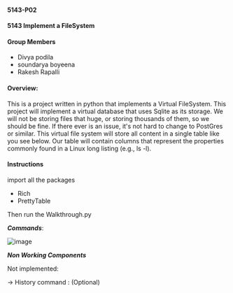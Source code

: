 #### 5143-P02
#### 5143 Implement a FileSystem

#### Group Members


- Divya podila
- soundarya boyeena
- Rakesh Rapalli

#### Overview:
This is a project written in python that implements a Virtual FileSystem.
This project will implement a virtual database that uses Sqlite as its storage. We will not be storing files that huge, or storing thousands of them, so we should be fine. If there ever is an issue, it's not hard to change to PostGres or similar. This virtual file system will store all content in a single table like you see below. Our table will contain columns that represent the properties commonly found in a Linux long listing (e.g., ls -l). 

#### Instructions

import all the packages
- Rich
- PrettyTable

Then run the Walkthrough.py

***Commands***:

![image](https://github.com/divyapodila/5143-Opsys-101/blob/main/Assignments/P02/Work_Distribution.png)


***Non Working Components***

Not implemented:

-> History command : (Optional)



